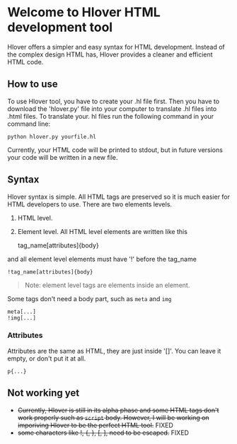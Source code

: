 # Welcome to Hlover HTML development tool
Hlover offers a simpler and easy syntax for HTML development. Instead of the complex design HTML has, Hlover provides a cleaner and efficient HTML code. 
## How to use
To use Hlover tool, you have to create your .hl file first. Then you have to download the 'hlover.py' file into your computer to translate .hl files into .html files. To translate your. hl files run the following command in your command line:

    python hlover.py yourfile.hl
Currently, your HTML code will be printed to stdout, but in future versions your code will be written in a new file.

## Syntax
Hlover syntax is simple. All HTML tags are preserved so it is much easier for HTML developers to use. There are two elements levels. 
1. HTML level.
2. Element level.
All HTML level elements are written like this

    tag_name[attributes]{body}

and all element level elements must have '!' before the tag_name

    !tag_name[attributes]{body}
> Note: element level tags are elements inside an element.

Some tags don't need a body part, such as `meta` and `img`

    meta[...]
    !img[...]
  ### Attributes
  Attributes are the same as HTML, they are just inside '[]'. You can leave it empty, or don't put it at all.
  

    p{...}
## Not working yet
* ~~Currently, Hlover is still in its alpha phase and some HTML tags don't work properly such as `script` body. However, I will be working on imporiving Hlover to be the perfect HTML tool.~~ FIXED
* ~~some characters like !, {, }, [, ], need to be escaped.~~ FIXED
